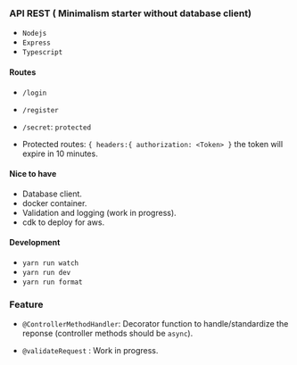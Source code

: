 ### API REST ( Minimalism starter without database client)

- `Nodejs`
- `Express`
- `Typescript`

#### Routes

- `/login`
- `/register`
- `/secret`: `protected` 

- Protected routes: `{ headers:{ authorization: <Token> }` the token will expire in 10 minutes.

#### Nice to have

- Database client.
- docker container.
- Validation and logging (work in progress).
- cdk to deploy for aws.

#### Development

- `yarn run watch`
- `yarn run dev`  
- `yarn run format`

### Feature

- `@ControllerMethodHandler`: Decorator function to handle/standardize the reponse (controller methods should be `async`).

- `@validateRequest` : Work in progress.